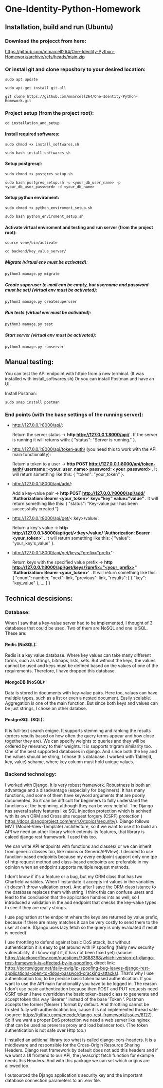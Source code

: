 # One-Identity-Python-Homework
## Installation, build and run (Ubuntu)
### Download the projecct from here:
https://github.com/mmarcell264/One-Identity-Python-Homework/archive/refs/heads/main.zip
### Or install git and clone repository to your desired location:
```shell
sudo apt update
```
```shell
sudo apt-get install git-all
```
```shell
git clone https://github.com/mmarcell264/One-Identity-Python-Homework.git
```
### Project setup (from the project root):
```shell
cd installation_and_setup
```
#### Install required softwares:
```shell
sudo chmod +x install_softwares.sh
```
```shell
sudo bash install_softwares.sh
```
#### Setup postgresql:
```shell
sudo chmod +x postgres_setup.sh
```
```shell
sudo bash postgres_setup.sh -u <your_db_user_name> -p <your_db_user_password> -d <your_db_name>
```
#### Setup python enviroment:
```shell
sudo chmod +x python_enviroment_setup.sh
```
```shell
sudo bash python_enviroment_setup.sh
```
#### Activate virtual enviroment and testing and run server (from the project root):
```shell
source venv/bin/activate
```
```shell
cd backend/key_value_server/
```
##### Migrate (virtual env must be activated):
```shell
python3 manage.py migrate
```
##### Create superuser (e-mail can be empty, but username and password must be set) (virtual env must be activated):
```shell
python3 manage.py createsuperuser
```
##### Run tests (virtual env must be activated):
```shell
python3 manage.py test
```
##### Start server (virtual env must be activated):
```shell
python3 manage.py runserver
```
## Manual testing:

You can test the API endpoint with httpie from a new terminal. (It was installed with install_softwares.sh) Or you can install Postman and have an UI.

Install Postman:
```shell
sudo snap install postman
```

### End points (with the base settings of the running server):
- http://127.0.0.1:8000/api/: 
 
  Return the server status -> **http http://127.0.0.1:8000/api/** . If the server is running it will returns with: { "status": "Server is running." }.

- http://127.0.0.1:8000/api/token-auth/ (you need this to work with the API main functionality): 

  Return a token to a user -> **http POST http://127.0.0.1:8000/api/token-auth/ username=<your_user_name> password=<your_password>** . It will return something like this: { "token": "your_token" }.

- http://127.0.0.1:8000/api/add/: 
 
  Add a key-value pair -> **http POST http://127.0.0.1:8000/api/add/  'Authorization: Bearer <your_token>' key="key" value="value"** . It will return something like this:  { "status": "Key-value pair has been successfully created."}

- http://127.0.0.1:8000/api/get/<:key>/value/: 
 
  Return a key's value -> **http http://127.0.0.1:8000/api/get/<:key>/value/ 'Authorization: Bearer <your_token>'** . It will return something like this: { "value": "your_key's_value" }.
  
- http://127.0.0.1:8000/api/get/keys/?prefix="prefix": 

  Return keys with the specified value prefix -> **http http://127.0.0.1:8000/api/get/keys/?prefix="<your_prefix>" 'Authorization: Bearer <your_token>'** . It will return something like this: { "count": number, "next": link, "previous": link, "results": [ { "key": "key_value" }, ... ] }
  
## Technical descisions:
### Database:
When I saw that a key-value server had to be implemented, I thought of 3 databases that could be used. Two of them are NoSQL and one is SQL. These are:
#### Redis (NoSQL):
Redis is a key value database. Where key values can take many different forms, such as strings, bitmaps, lists, sets. But without the keys, the values cannot be used and keys must be defined based on the values of one of the requirements. Therefore, I have dropped this database.
#### MongoDB (NoSQL):
Data is stored in documents with key-value pairs. Here too, values can have multiple types, such as a list or even a nested document. Easily scalable. Aggregation is one of the main function. But since both keys and values can be just strings, I chose an other databse. 
#### PostgreSQL (SQL):
It is full-text search enigne. It supports stemming and ranking the results (orders results based on how often the query terms appear and how close together they are). We can specify weights to queries and they will be ordered by relevancy to their weights. It is supports trigram similarity too. One of the best supported databases in django. And since both the key and the values should be string, I chose this database. I worked with Table(id, key, value) schame, where key column must hold unique values.
  
### Backend technology:
I worked with Django. It is very robust framework. Robustness is both an advantage and a disadvantage (especially for beginners). It has many functions, and some of them have keyword arguments that are poorly documented. So it can be difficult for beginners to fully understand the functions at the beginning, although they can be very helpful. The Django has several safety features like SQL injection protection which is achived with its own ORM and Cross site request forgery (CSRF) protection ( https://docs.djangoproject.com/en/4.0/topics/security/). Django follows MVT (Model-View-Template) architecture, so if we want to use it to build an API we need an other library which extends its features, that library is caleed django rest framework. I used this too.

We can write API endpoints with functions and classes( or we can inherit from generic classes too, like mixins or GenericAPIVIew). I decided to use function-based endpoints because my every endpoint support only one tpe of http request method and class-based endpoints are preferable in my opinion when an endpoint supports multiple request methods.
  
I don't know if it's a feature or a bug, but my ORM class that has two Charfield variables. When I instantiate it accepts int values in the variables (it doesn't throw  validation error). And after I save the ORM class istance to the database replaces them with string. I think this can confuse users and lead to the conclusion that the application handles ints as well, so I introduced a validation in the add endpoint that checks the key-value types to see if they are really strings.
  
I use pagination at the endpoint where the keys are returned by value prefix, because if there are many matches it can be very costly to send them to the user at once. (Django uses lazy fetch so the query is only evaluated if result is needed)
  
I use throttling to defend against basic DoS attack, but without authentication it is easy to get around with IP spoofing (fairly new security vulnerability, if i know right it, it has not been fixed yet) (source: https://stackoverflow.com/questions/70688368/which-version-of-django-rest-framework-is-affected-by-ip-spoofing, direct link: https://portswigger.net/daily-swig/ip-spoofing-bug-leaves-django-rest-applications-open-to-ddos-password-cracking-attacks). That's why I use authentication too, to be precise basic token based authentication. If you want to use the API main functionality you have to be logged in. The reason I don't use basic authentication because then POST and PUT requests need CSRF token.I have overridden the basic token-based class to geenerate and accept token this way 'Bearer <toke>' instead of the base 'Token <token>'. Postman accepts the former('Bearer') format by default. And throttling cannot be trusted fully with authentication too, cause it is not implemented thread safe  (source: https://github.com/encode/django-rest-framework/issues/8127). So if we want a proper DoS protection we need a web server like nginex (that can be used as preverse proxy and load balancer too). (The token authentication is not safe over Http too.)
  
I installed an aditional library too what is called  django-cors-headers. It is a middleware and responsible for the Cross-Origin Resource Sharing Headers. Django rest framework by default does not add this headers and if we want a UI frontend to our API, the javascript fetch function for example needs this Headers. And with this package we can set which origins are allowed too.
  
I outsourced the Django application's security key and the important database connection parameters to an .env file.

  
  











